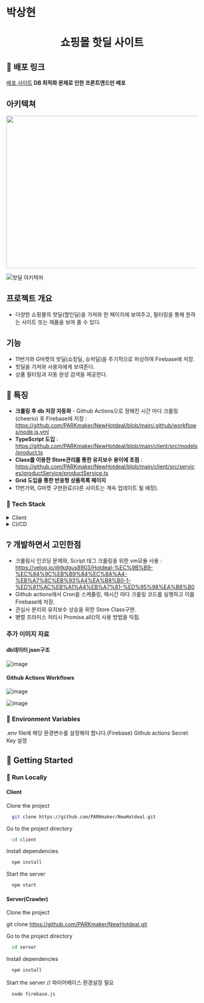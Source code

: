 # 박상현

<div align="center">

  <h1>쇼핑몰 핫딜 사이트</h1>
  
  <!-- <p>
    An awesome README template for your projects! 
  </p> -->
</div>

<!-- About the Project -->

## :star2: 배포 링크

<a href="https://hotdeal.vercel.app/">배포 사이트</a> **DB 최적화 문제로 인한 프론트엔드만 배포**

<!--
## :camera: 데모 영상 : 유튜브 링크

## [![Video Label](https://img.youtube.com/vi/ycLI25jkSeU/0.jpg)](https://youtu.be/ycLI25jkSeU)
-->

## 아키텍쳐

<img src="[](https://github.com/PARKmaker/NewHotdeal/assets/77065758/0c189516-d436-498f-b998-8aad2db8527f)" width="600" height="400"/>

![핫딜 아키텍처](https://github.com/PARKmaker/NewHotdeal/assets/77065758/5c238e56-7686-4dda-b825-25d49742e270)

</div>

## 프로젝트 개요

- 다양한 쇼핑몰의 핫딜(할인딜)을 가져와 한 페이지에 보여주고, 필터링을 통해 원하는 사이트 또는 제품을 보여 줄 수 있다.

## 기능

- 11번가와 G마켓의 핫딜(쇼킹딜, 슈퍼딜)을 주기적으로 파싱하여 Firebase에 저장.
- 핫딜을 가져와 사용자에게 보여준다.
- 상품 필터링과 자동 완성 검색을 제공한다.

## :dart: 특징

- **크롤링 후 db 저장 자동화** - Github Actions으로 정해진 시간 마다 크롤링(cheerio) 후 Firebase에 저장 :
  https://github.com/PARKmaker/NewHotdeal/blob/main/.github/workflows/node.js.yml
- **TypeScript 도입** : https://github.com/PARKmaker/NewHotdeal/blob/main/client/src/models/product.ts
- **Class를 이용한 Store관리를 통한 유지보수 용이에 초점** : https://github.com/PARKmaker/NewHotdeal/blob/main/client/src/services/productService/productService.ts
- **Grid 도입을 통한 반응형 상품목록 페이지**
- 11번가와, G마켓 구현완료(다른 사이트는 계속 업데이트 될 예정).

<!-- 사용 기술 스택 -->

### :space_invader: Tech Stack

<details>
  <summary>Client</summary>
  <ul>
    <li><a href="https://reactjs.org/">React.js</a></li>
    <li><a href="https://www.typescriptlang.org/">TypeScript</a></li>
  </ul>
</details>

<details>
<summary>CI/CD</summary>
  <ul>
    <li><a href="https://firebase.google.com">Firebase Realtime Database</a></li>
    <li><a href="https://github.com/">Github actions</a></li>
  </ul>
</details>

## :grey_question: 개발하면서 고민한점

- 크롤링시 인코딩 문제와, Script 태그 크롤링을 위한 vm모듈 사용 : https://velog.io/@tkdgus8903/Hotdeal-%EC%9B%B9-%EC%84%9C%EB%B9%84%EC%8A%A4-%EB%A7%8C%EB%93%A4%EA%B8%B0-1-%ED%81%AC%EB%A1%A4%EB%A7%81-%ED%95%98%EA%B8%B0
- Github actions에서 Cron을 스케쥴링, 매시간 마다 크롤링 코드를 실행하고 이를 Firebase에 저장.
- 관심사 분리와 유지보수 상승을 위한 Store Class구현.
- 병렬 프라미스 처리시 Promise.all()의 사용 방법을 익힘.

### 추가 이미지 자료

#### db데이터 json구조

![image](https://github.com/PARKmaker/NewHotdeal/assets/77065758/995c5810-50df-4d25-a98c-03929f7ce7b5)

#### Github Actions Workflows

![image](https://github.com/PARKmaker/NewHotdeal/assets/77065758/b8952fd4-7dcf-485a-9a65-13208c969a7b)

![image](https://github.com/PARKmaker/NewHotdeal/assets/77065758/2265bc65-8a47-4bb1-a7ac-62561c4d639c)

### :key: Environment Variables

.env file에 해당 환경변수를 설정해야 합니다.(Firebase)
Github actions Secret Key 설정

## <!-- Getting Started -->

## :toolbox: Getting Started

### :running: Run Locally

#### Client

Clone the project

```bash
  git clone https://github.com/PARKmaker/NewHotdeal.git
```

Go to the project directory

```bash
  cd client
```

Install dependencies

```bash
  npm install
```

Start the server

```bash
  npm start
```

#### Server(Crawler)

Clone the project

git clone https://github.com/PARKmaker/NewHotdeal.git

Go to the project directory

```bash
  cd server
```

Install dependencies

```bash
  npm install
```

Start the server // 파이어베이스 환경설정 필요

```bash
  node firebase.js
```

